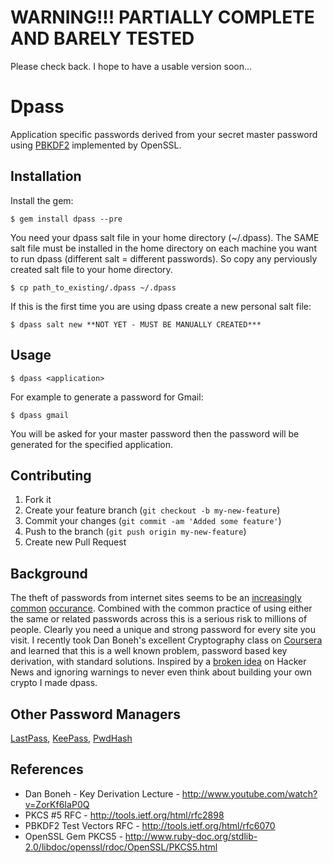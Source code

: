 # WARNING!!! PARTIALLY COMPLETE AND BARELY TESTED
Please check back. I hope to have a usable version soon...

# Dpass

Application specific passwords derived from your secret master password using [PBKDF2](http://en.wikipedia.org/wiki/PBKDF2) implemented by OpenSSL.

## Installation

Install the gem:

    $ gem install dpass --pre

You need your dpass salt file in your home directory (~/.dpass). The SAME salt file must be installed in the home directory on each machine you want to run dpass (different salt = different passwords). So copy any perviously created salt file to your home directory.

    $ cp path_to_existing/.dpass ~/.dpass

If this is the first time you are using dpass create a new personal salt file:

    $ dpass salt new **NOT YET - MUST BE MANUALLY CREATED***

## Usage

    $ dpass <application>

For example to generate a password for Gmail:

    $ dpass gmail

You will be asked for your master password then the password will be generated for the specified application.

## Contributing

1. Fork it
2. Create your feature branch (`git checkout -b my-new-feature`)
3. Commit your changes (`git commit -am 'Added some feature'`)
4. Push to the branch (`git push origin my-new-feature`)
5. Create new Pull Request

## Background

The theft of passwords from internet sites seems to be an [increasingly](http://press.linkedin.com/node/1212) [common](http://ycorpblog.com/2012/07/13/yahoo-0713201/) [occurance](http://us.blizzard.com/en-us/securityupdate.html). Combined with the common practice of using either the same or related passwords across this is a serious risk to millions of people.
Clearly you need a unique and strong password for every site you visit. I recently took Dan Boneh's excellent Cryptography class on [Coursera](https://www.coursera.org/course/crypto) and learned that this is a well known problem, password based key derivation, with standard solutions.
Inspired by a [broken idea](http://news.ycombinator.com/item?id=4373909) on Hacker News and ignoring warnings to never even think about building your own crypto I made dpass.

## Other Password Managers

[LastPass](https://lastpass.com/), [KeePass](http://keepass.info/), [PwdHash](https://www.pwdhash.com/)

## References

* Dan Boneh - Key Derivation Lecture - http://www.youtube.com/watch?v=ZorKf6IaP0Q
* PKCS #5 RFC - http://tools.ietf.org/html/rfc2898
* PBKDF2 Test Vectors RFC - http://tools.ietf.org/html/rfc6070
* OpenSSL Gem PKCS5 - http://www.ruby-doc.org/stdlib-2.0/libdoc/openssl/rdoc/OpenSSL/PKCS5.html
